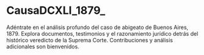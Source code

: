 # CausaDCXLI_1879_
Adéntrate en el análisis profundo del caso de abigeato de Buenos Aires, 1879. Explora documentos, testimonios y el razonamiento jurídico detrás del histórico veredicto de la Suprema Corte. Contribuciones y análisis adicionales son bienvenidos. 
